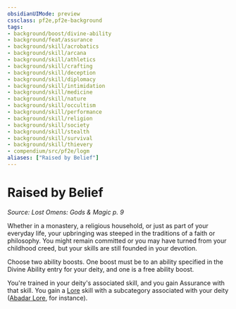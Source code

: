 ```yaml
---
obsidianUIMode: preview
cssclass: pf2e,pf2e-background
tags:
- background/boost/divine-ability
- background/feat/assurance
- background/skill/acrobatics
- background/skill/arcana
- background/skill/athletics
- background/skill/crafting
- background/skill/deception
- background/skill/diplomacy
- background/skill/intimidation
- background/skill/medicine
- background/skill/nature
- background/skill/occultism
- background/skill/performance
- background/skill/religion
- background/skill/society
- background/skill/stealth
- background/skill/survival
- background/skill/thievery
- compendium/src/pf2e/logm
aliases: ["Raised by Belief"]
---
```

# Raised by Belief
*Source: Lost Omens: Gods & Magic p. 9*  

Whether in a monastery, a religious household, or just as part of your everyday life, your upbringing was steeped in the traditions of a faith or philosophy. You might remain committed or you may have turned from your childhood creed, but your skills are still founded in your devotion.

Choose two ability boosts. One boost must be to an ability specified in the Divine Ability entry for your deity, and one is a free ability boost.

You're trained in your deity's associated skill, and you gain Assurance with that skill. You gain a [Lore](../../skills.md#Lore) skill with a subcategory associated with your deity ([Abadar Lore](../../skills.md#Lore), for instance).